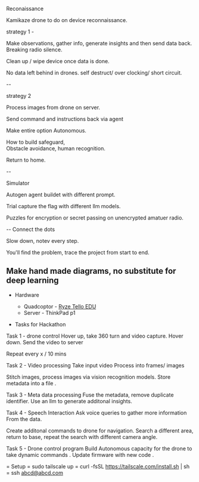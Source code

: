 Reconaissance

Kamikaze drone to do on device reconnaissance. 


strategy 1 - 

Make  observations,  gather info, generate insights  and then send data back. 
Breaking radio silence.

Clean up / wipe device once data is done.

No data left behind in drones. self destruct/ over clocking/ short circuit. 


--

strategy 2

Process images from drone on server. 

Send command and instructions back via agent 

Make entire option Autonomous. 

How to build safeguard,  
Obstacle avoidance,  human recognition. 

Return to home. 



--

Simulator 

Autogen agent buildet with different prompt. 


Trial capture the flag with different llm models. 

Puzzles for encryption or secret passing on unencrypted  amatuer radio. 

--
Connect the dots

Slow down,  notev every step. 


You'll find the problem,  trace the project from start to end. 

Make hand made diagrams,  no substitute for deep learning
--



- Hardware 
    - Quadcoptor - [Ryze Tello EDU](https://www.ryzerobotics.com/tello-edu/specs)
    - Server - ThinkPad p1


- Tasks for Hackathon 



Task 1 - drone control
Hover up, take 360 turn and video capture.
Hover down.  Send the video to server

Repeat every x / 10 mins


Task 2 - Video processing 
Take input video 
Process into frames/ images 

Stitch images, process images via vision recognition models. 
Store metadata into a file .


Task 3 - Meta data processing 
Fuse the metadata, remove duplicate identifier. 
Use an llm to generate additonal insights.


Task 4 - Speech Interaction 
Ask voice queries to gather more information 
From the data. 

Create additonal commands to drone for navigation.  Search a different area, return to base, repeat the search with different camera angle. 

Task 5 - Drone control program
Build Autonomous capacity for the drone to take dynamic commands . Update firmware with new code .




= Setup
    = sudo tailscale up
    = curl -fsSL https://tailscale.com/install.sh | sh
    = ssh abcd@abcd.com 